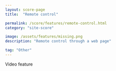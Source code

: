 ```yaml
---
layout: score-page
title:  "Remote control"

permalink: /score/features/remote-control.html
category: "site-score"

image: /assets/features/missing.png
description: "Remote control through a web page"

tag: "Other"
---
```


Video feature
